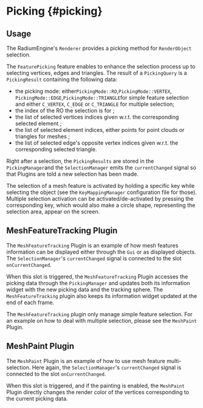 # Picking {#picking}

## Usage

The RadiumEngine's `Renderer` provides a picking method for `RenderObject` selection.

The `FeaturePicking` feature enables to enhance the selection process up to selecting vertices, edges and triangles.
The result of a `PickingQuery` is a `PickingResult` containing the following data:
*   the picking mode: either`PickingMode::RO`,`PickingMode::VERTEX`, `PickingMode::EDGE`,`PickingMode::TRIANGLE`for simple feature selection and either `C_VERTEX`, `C_EDGE` or `C_TRIANGLE` for multiple selection;
*   the index of the RO the selection is for ;
*   the list of selected vertices indices given w.r.t. the corresponding selected element ;
*   the list of selected element indices, either points for point clouds or triangles for meshes ;
*   the list of selected edge's opposite vertex indices given w.r.t. the corresponding selected triangle.

Right after a selection, the `PickingResults` are stored in the `PickingManager`and the `SelectionManager` emits the `currentChanged` signal so that Plugins are told a new selection has been made.

The selection of a mesh feature is activated by holding a specific key while selecting the object (see the `KeyMappingManager` configuration file for those). Multiple selection activation can be activated/de-activated by pressing the corresponding key, which would also make a circle shape, representing the selection area, appear on the screen. 

## MeshFeatureTracking Plugin

The `MeshFeatureTracking` Plugin is an example of how mesh features information can be displayed either through the `Gui` or as displayed objects.
The `SelectionManager`'s `currentChanged` signal is connected to the slot `onCurrentChanged`.

When this slot is triggered, the `MeshFeatureTracking` Plugin accesses the picking data through the `PickingManager` and updates both its information widget with the new picking data and the tracking sphere.
The `MeshFeatureTracking` plugin also keeps its information widget updated at the end of each frame.

The `MeshFeatureTracking` plugin only manage simple feature selection. For an example on how to deal with multiple selection, please see the `MeshPaint` Plugin.

## MeshPaint Plugin

The `MeshPaint` Plugin is an example of how to use mesh feature multi-selection.
Here again, the `SelectionManager`'s `currentChanged` signal is connected to the slot `onCurrentChanged`.

When this slot is triggered, and if the painting is enabled, the `MeshPaint` Plugin directly changes the render color of the vertices corresponding to the current picking data.
